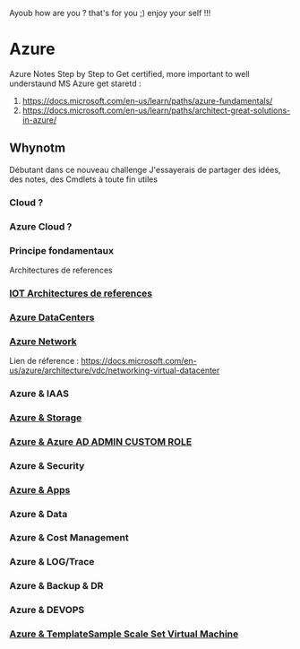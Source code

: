 Ayoub how are you ?
that's for you ;)
enjoy your self !!!
# Azure
Azure Notes
Step by Step to Get certified, more important to well understaund MS Azure
get staretd :
1. https://docs.microsoft.com/en-us/learn/paths/azure-fundamentals/
2. https://docs.microsoft.com/en-us/learn/paths/architect-great-solutions-in-azure/

## Whynotm
Débutant dans ce nouveau challenge
J'essayerais de partager des idées, des notes, des Cmdlets à toute fin utiles


###  Cloud ? 


### Azure Cloud ?


### Principe fondamentaux

Architectures de references

### [IOT Architectures de references](./Azure-Reference-Architectures/IOT-References-Architecture.md)



### [Azure DataCenters](./AzureDataCenters.md)


### [Azure Network](./AzureNetwork.md) 
Lien de réference : https://docs.microsoft.com/en-us/azure/architecture/vdc/networking-virtual-datacenter


### Azure & IAAS

### [Azure & Storage](./AzureStorage.md)

### [Azure & Azure AD ADMIN CUSTOM ROLE](./AZUREADCUSTOMROLE.md)

### Azure & Security

### [Azure & Apps](./AzureApps.md) 

### Azure & Data


### Azure & Cost Management


### Azure & LOG/Trace

### Azure & Backup & DR

### Azure & DEVOPS

### [Azure & TemplateSample Scale Set Virtual Machine](./SSVM_Sample.md)

